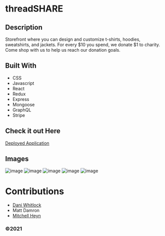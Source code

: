 # threadSHARE

## Description 
Storefront where you can design and customize t-shirts, hoodies, sweatshirts, and jackets. For every $10 you spend, we donate $1 to charity. Come shop with us to help us reach our donation goals. 

## Built With
* CSS
* Javascript
* React
* Redux
* Express
* Mongoose
* GraphQL
* Stripe

## Check it out Here
[Deployed Application](https://threadshare.herokuapp.com/)

## Images
![image](https://user-images.githubusercontent.com/72768805/116839776-ce513180-ab90-11eb-9150-288d6e1b2f8b.png)
![image](https://user-images.githubusercontent.com/72768805/116839812-e4f78880-ab90-11eb-89b6-3c99e8301a29.png)
![image](https://user-images.githubusercontent.com/72768805/116839895-3738a980-ab91-11eb-8955-f71b67a4515b.png)
![image](https://user-images.githubusercontent.com/72768805/116839870-212ae900-ab91-11eb-9a8c-4598ccbb776b.png)
![image](https://user-images.githubusercontent.com/72768805/116839975-7830be00-ab91-11eb-94e3-bf87af15c675.png)


# Contributions
* [Dani Whitlock](www.linkedin.com/in/dani-whitlock-471297168)
* Matt Damron
* [Mitchell Heyn](https://www.linkedin.com/in/mitchellheyn/)

###  ©️2021 
